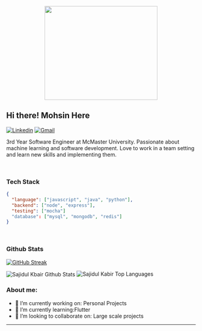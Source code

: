 <p align="center">
<img src="https://user-images.githubusercontent.com/53114757/186635038-9a8fc243-a75c-471c-8e2c-310ec84f1ed2.gif" width="300" height="250"/>
</p>

## Hi there! Mohsin Here

[![Linkedin](https://img.shields.io/badge/-LinkedIn-blue?style=flat&logo=Linkedin&logoColor=white)](https://www.linkedin.com/in/mmk/)
[![Gmail](https://img.shields.io/badge/-Gmail-c14438?style=flat&logo=Gmail&logoColor=white)](mailto:mmohsink606@gmail.com?subject=From%20GitHub&&body=Hi,%20there.%20Found%20you%20on%20GitHub!%20Let's%20talk%20about...)

3rd Year Software Engineer at McMaster University. Passionate about machine learning and software development. Love to work in a team setting and learn new skills and implementing them. 

<br>

### Tech Stack

```json
{
  "language": ["javascript", "java", "python"],
  "backend": ["node", "express"],
  "testing": ["mocha"]
  "database": ["mysql", "mongodb", "redis"]
}
```

</br>

### Github Stats

[![GitHub Streak](http://github-readme-streak-stats.herokuapp.com?user=MohammadMohsinKhan-kabir&theme=radical&background=0A0A0A&stroke=CDB4DB&ring=CDB4DB&currStreakNum=D3D3D3&sideNums=D3D3D3&dates=CDB4DB)](https://git.io/streak-stats)
<br />

<img align="center" src="https://github-readme-stats.vercel.app/api?username=sajidul-kabir&include_all_commits=true&count_private=true&show_icons=true&line_height=30&title_color=CDB4DB&icon_color=CDB4DB&text_color=D3D3D3&bg_color=0A0A0A" alt="Sajidul Kbair Github Stats">

<img src="https://github-readme-stats.vercel.app/api/top-langs/?username=sajidul-kabir&layout=compact&theme=dark&bg_color=0A0A0A" alt="Sajidul Kabir Top Languages"/>
<br />

### About me:

- 🔭 I’m currently working on: Personal Projects
- 🌱 I’m currently learning:Flutter
- 👯 I’m looking to collaborate on: Large scale projects

---

